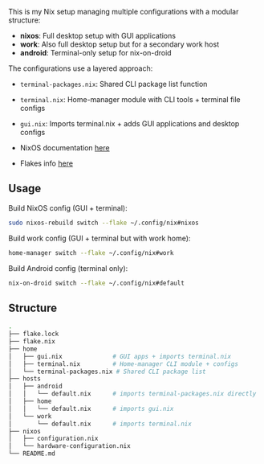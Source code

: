 This is my Nix setup managing multiple configurations with a modular structure:
- **nixos**: Full desktop setup with GUI applications
- **work**: Also full desktop setup but for a secondary work host
- **android**: Terminal-only setup for nix-on-droid

The configurations use a layered approach:
- `terminal-packages.nix`: Shared CLI package list function
- `terminal.nix`: Home-manager module with CLI tools + terminal file configs  
- `gui.nix`: Imports terminal.nix + adds GUI applications and desktop configs

- NixOS documentation [here](https://nixos.org/manual/nixos/unstable/)
- Flakes info [here](https://wiki.nixos.org/wiki/Flakes)

## Usage

Build NixOS config (GUI + terminal):
```bash
sudo nixos-rebuild switch --flake ~/.config/nix#nixos
```

Build work config (GUI + terminal but with work home):
```bash
home-manager switch --flake ~/.config/nix#work
```

Build Android config (terminal only):
```bash
nix-on-droid switch --flake ~/.config/nix#default
```

## Structure
```bash
.
├── flake.lock
├── flake.nix
├── home
│   ├── gui.nix              # GUI apps + imports terminal.nix
│   ├── terminal.nix         # Home-manager CLI module + configs
│   └── terminal-packages.nix # Shared CLI package list
├── hosts
│   ├── android
│   │   └── default.nix      # imports terminal-packages.nix directly
│   ├── home
│   │   └── default.nix      # imports gui.nix
│   └── work
│       └── default.nix      # imports terminal.nix
├── nixos
│   ├── configuration.nix
│   └── hardware-configuration.nix
└── README.md
```

